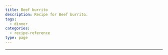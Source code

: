 ```yaml
---
title: Beef burrito
description: Recipe for Beef burrito.
tags:
  - dinner
categories:
  - recipe-reference
type: page
---
```


---

